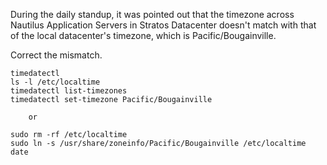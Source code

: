 During the daily standup, it was pointed out that the timezone across Nautilus Application Servers in Stratos Datacenter doesn't match with that of the local datacenter's timezone, which is Pacific/Bougainville.

Correct the mismatch.

```
timedatectl
ls -l /etc/localtime
timedatectl list-timezones
timedatectl set-timezone Pacific/Bougainville
```
        or
```
sudo rm -rf /etc/localtime
sudo ln -s /usr/share/zoneinfo/Pacific/Bougainville /etc/localtime
date
```
